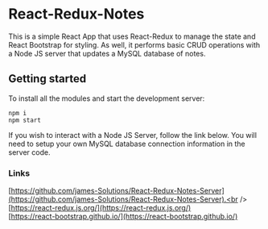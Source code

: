 # React-Redux-Notes

This is a simple React App that uses React-Redux to manage the state and React Bootstrap for styling. As well, it performs basic CRUD operations with a Node JS server that updates a MySQL database of notes. <br />

## Getting started

To install all the modules and start the development server: <br />
```
npm i
npm start
```
If you wish to interact with a Node JS Server, follow the link below. You will need to setup your own MySQL database connection information in the server code.

### Links
[https://github.com/james-Solutions/React-Redux-Notes-Server](https://github.com/james-Solutions/React-Redux-Notes-Server).<br />
[https://react-redux.js.org/](https://react-redux.js.org/)<br />
[https://react-bootstrap.github.io/](https://react-bootstrap.github.io/)<br />
